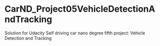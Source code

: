 # CarND_Project05VehicleDetectionAndTracking
Solution for Udacity Self driving car nano degree fifth project: Vehicle Detection and Tracking
